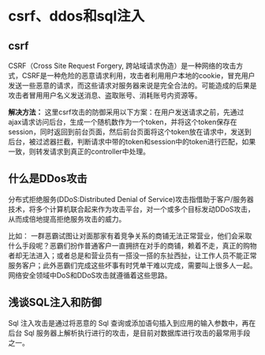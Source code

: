 # csrf、ddos和sql注入

## csrf

CSRF（Cross Site Request Forgery, 跨站域请求伪造）是一种网络的攻击方式，CSRF是一种危险的恶意请求利用，攻击者利用用户本地的cookie，冒充用户发送一些恶意的请求，而这些请求对服务器来说是完全合法的。可能造成的后果是攻击者冒用用户名义发送消息、盗取账号、消耗账号内资源等。

**解决方法：**
这里csrf攻击的防御采用以下方案：在用户发送请求之前，先通过ajax请求访问后台，生成一个随机数作为一个token，并将这个token保存在session，同时返回到前台页面，然后前台页面将这个token放在请求中，发送到后台，被过滤器拦截，判断请求中带的token和session中的token进行匹配，如果一致，则转发请求到真正的controller中处理。


## 什么是DDos攻击

分布式拒绝服务(DDoS:Distributed Denial of Service)攻击指借助于客户/服务器技术，将多个计算机联合起来作为攻击平台，对一个或多个目标发动DDoS攻击，从而成倍地提高拒绝服务攻击的威力。

比如：
一群恶霸试图让对面那家有着竞争关系的商铺无法正常营业，他们会采取什么手段呢？恶霸们扮作普通客户一直拥挤在对手的商铺，赖着不走，真正的购物者却无法进入；或者总是和营业员有一搭没一搭的东扯西扯，让工作人员不能正常服务客户；此外恶霸们完成这些坏事有时凭单干难以完成，需要叫上很多人一起。网络安全领域中DoS和DDoS攻击就遵循着这些思路。

## 浅谈SQL注入和防御

Sql 注入攻击是通过将恶意的 Sql 查询或添加语句插入到应用的输入参数中，再在后台 Sql 服务器上解析执行进行的攻击，是目前对数据库进行攻击的最常用手段之一。